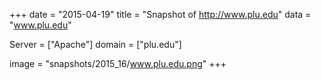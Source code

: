 
+++
date = "2015-04-19"
title = "Snapshot of http://www.plu.edu"
data = "www.plu.edu"

Server = ["Apache"]
domain = ["plu.edu"]

  image = "snapshots/2015_16/www.plu.edu.png"
+++
#
